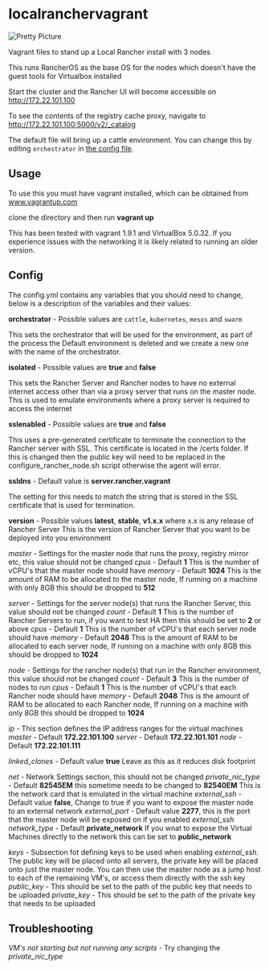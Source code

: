 # localranchervagrant
![Pretty Picture](https://github.com/chrisurwin/localranchervagrant/blob/master/localranchervagrant.PNG)

Vagrant files to stand up a Local Rancher install with 3 nodes

This runs RancherOS as the base OS for the nodes which doesn't have the guest tools for Virtualbox installed

Start the cluster and the Rancher UI will become accessible on http://172.22.101.100

To see the contents of the registry cache proxy, navigate to http://172.22.101.100:5000/v2/_catalog

The default file will bring up a cattle environment. You can change this by editing `orchestrator` in [the config file](config.yaml).

## Usage

To use this you must have vagrant installed, which can be obtained from www.vagrantup.com

clone the directory and then run **vagrant up**

This has been tested with vagrant 1.9.1 and VirtualBox 5.0.32. If you experience issues with the networking it is likely related to running an older version.

## Config

The config.yml contains any variables that you should need to change, below is a description of the variables and their values:

**orchestrator** - Possible values are `cattle`, `kubernetes`, `mesos` and `swarm` 

This sets the orchestrator that will be used for the environment, as part of the process the Default environment is deleted and we create a new one with the name of the orchestrator. 

**isolated** - Possible values are **true** and **false**

This sets the Rancher Server and Rancher nodes to have no external internet access other than via a proxy server that runs on the master node. This is used to emulate environments where a proxy server is required to access the internet

**sslenabled** - Possible values are **true** and **false**

This uses a pre-generated certificate to terminate the connection to the Rancher server with SSL. This certificate is located in the /certs folder. If this is changed then the public key will need to be replaced in the configure_rancher_node.sh script otherwise the agent will error.

**ssldns** - Default value is **server.rancher.vagrant**

The setting for this needs to match the string that is stored in the SSL certificate that is used for termination.

**version** - Possible values **latest**, **stable**, **v1.x.x** where x.x is any release of Rancher Server
This is the version of Rancher Server that you want to be deployed into you environment

*master* - Settings for the master node that runs the proxy, registry mirror etc, this value should not be changed
*cpus* - Default **1** This is the number of vCPU's that the master node should have
*memory* - Default **1024** This is the amount of RAM to be allocated to the master node, If running on a machine with only 8GB this should be dropped to **512**

*server* - Settings for the server node(s) that runs the Rancher Server, this value should not be changed
*count* - Default **1** This is the number of Rancher Servers to run, if you want to test HA then this should be set to **2** or above
*cpus* - Default **1** This is the number of vCPU's that each server node should have
*memory* - Default **2048** This is the amount of RAM to be allocated to each server node, If running on a machine with only 8GB this should be dropped to **1024**

*node* - Settings for the rancher node(s) that run in the Rancher environment, this value should not be changed
*count* - Default **3** This is the number of nodes to run
*cpus* - Default **1** This is the number of vCPU's that each Rancher node should have
*memory* - Default **2048** This is the amount of RAM to be allocated to each Rancher node, If running on a machine with only 8GB this should be dropped to **1024**

*ip*  - This section defines the IP address ranges for the virtual machines
*master* - Default **172.22.101.100**
*server* - Default **172.22.101.101**
*node* - Default **172.22.101.111**

*linked_clones* - Default value **true** Leave as this as it reduces disk footprint

*net* - Network Settings section, this should not be changed
*private_nic_type* - Default **82545EM** this sometime needs to be changed to **82540EM** This is the network card that is emulated in the virtual machine
*external_ssh* - Default value **false**, Change to true if you want to expose the master node to an external network
*external_port* - Default value **2277**, this is the port that the master node will be exposed on if you enabled *external_ssh*
*network_type* - Default **private_network**
If you wnat to expose the Virtual Machines directly to the network this can be set to **public_network**

*keys* - Subsection fot defining keys to be used when enabling *external_ssh*. The public key will be placed onto all servers, the private key will be placed onto just the master node. You can then use the master node as a jump host to each of the remaining VM's, or access them directly with the ssh key
*public_key* - This should be set to the path of the public key that needs to be uploaded
*private_key* - This should be set to the path of the private key that needs to be uploaded

## Troubleshooting

*VM's not starting but not running any scripts* - Try changing the *private_nic_type*